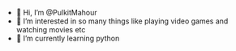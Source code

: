 - 👋 Hi, I’m @PulkitMahour
- 👀 I’m interested in so many things like playing video games and watching movies etc
- 🌱 I’m currently learning python

<!---
PulkitMahour/PulkitMahour is a ✨ special ✨ repository because its `README.md` (this file) appears on your GitHub profile.
You can click the Preview link to take a look at your changes.
--->
